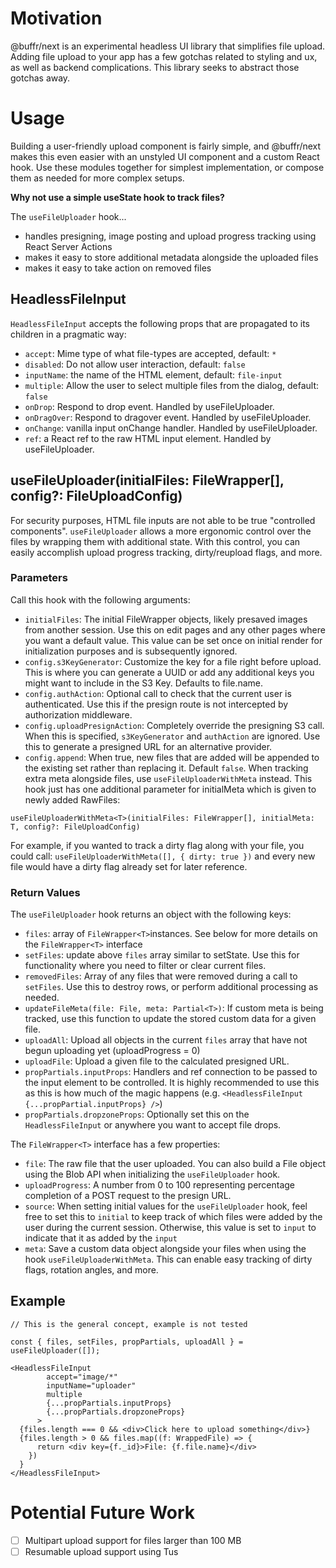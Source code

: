 # Motivation
@buffr/next is an experimental headless UI library that simplifies file upload. Adding file upload to your app has a few gotchas related to styling and ux, as well as backend complications. This library seeks to abstract those gotchas away.

# Usage
Building a user-friendly upload component is fairly simple, and @buffr/next makes this even easier with an unstyled UI component and a custom React hook. Use these modules together for simplest implementation, or compose them as needed for more complex setups.

**Why not use a simple useState hook to track files?**

The `useFileUploader` hook...
- handles presigning, image posting and upload progress tracking using React Server Actions
- makes it easy to store additional metadata alongside the uploaded files
- makes it easy to take action on removed files

## HeadlessFileInput
`HeadlessFileInput` accepts the following props that are propagated to its children in a pragmatic way:
- `accept`: Mime type of what file-types are accepted, default: `*`
- `disabled`: Do not allow user interaction, default: `false`
- `inputName`: the name of the HTML element, default: `file-input`
- `multiple`: Allow the user to select multiple files from the dialog, default: `false`
- `onDrop`: Respond to drop event. Handled by useFileUploader.
- `onDragOver`: Respond to dragover event. Handled by useFileUploader.
- `onChange`: vanilla input onChange handler. Handled by useFileUploader.
- `ref`: a React ref to the raw HTML input element. Handled by useFileUploader.

## useFileUploader(initialFiles: FileWrapper[], config?: FileUploadConfig)
For security purposes, HTML file inputs are not able to be true "controlled components". `useFileUploader` allows a more ergonomic control over the files by wrapping them with additional state. With this control, you can easily accomplish upload progress tracking, dirty/reupload flags, and more.

### Parameters
Call this hook with the following arguments:
- `initialFiles`: The initial FileWrapper objects, likely presaved images from another session. Use this on edit pages and any other pages where you want a default value. This value can be set once on initial render for initialization purposes and is subsequently ignored.
- `config.s3KeyGenerator`: Customize the key for a file right before upload. This is where you can generate a UUID or add any additional keys you might want to include in the S3 Key. Defaults to file.name.
- `config.authAction`: Optional call to check that the current user is authenticated. Use this if the presign route is not intercepted by authorization middleware.
- `config.uploadPresignAction`: Completely override the presigning S3 call. When this is specified, `s3KeyGenerator` and `authAction` are ignored. Use this to generate a presigned URL for an alternative provider.
- `config.append`: When true, new files that are added will be appended to the existing set rather than replacing it.  Default `false`. 
When tracking extra meta alongside files, use `useFileUploaderWithMeta` instead. This hook just has one additional parameter for initialMeta which is given to newly added RawFiles:

`useFileUploaderWithMeta<T>(initialFiles: FileWrapper[], initialMeta: T, config?: FileUploadConfig)`

For example, if you wanted to track a dirty flag along with your file, you could call: `useFileUploaderWithMeta([], { dirty: true })` and every new file would have a dirty flag already set for later reference. 

### Return Values
The `useFileUploader` hook returns an object with the following keys: 
- `files`: array of `FileWrapper<T>`instances. See below for more details on the `FileWrapper<T>` interface
- `setFiles`: update above `files` array similar to setState. Use this for functionality where you need to filter or clear current files.
- `removedFiles`: Array of any files that were removed during a call to `setFiles`. Use this to destroy rows, or perform additional processing as needed.
- `updateFileMeta(file: File, meta: Partial<T>)`: If custom meta is being tracked, use this function to update the stored custom data for a given file.
- `uploadAll`: Upload all objects in the current `files` array that have not begun uploading yet (uploadProgress = 0)
- `uploadFile`: Upload a given file to the calculated presigned URL. 
- `propPartials.inputProps`: Handlers and ref connection to be passed to the input element to be controlled. It is highly recommended to use this as this is how much of the magic happens (e.g. `<HeadlessFileInput {...propPartial.inputProps} />`)
- `propPartials.dropzoneProps`: Optionally set this on the `HeadlessFileInput` or anywhere you want to accept file drops.

The `FileWrapper<T>` interface has a few properties:
- `file`: The raw file that the user uploaded. You can also build a File object using the Blob API when initializing the `useFileUploader` hook.
- `uploadProgress`: A number from 0 to 100 representing percentage completion of a POST request to the presign URL. 
- `source`: When setting initial values for the `useFileUploader` hook, feel free to set this to `initial` to keep track of which files were added by the user during the current session. Otherwise, this value is set to `input` to indicate that it as added by the `input`
- `meta`: Save a custom data object alongside your files when using the hook `useFileUploaderWithMeta`. This can enable easy tracking of dirty flags, rotation angles, and more.

## Example
```tsx
// This is the general concept, example is not tested

const { files, setFiles, propPartials, uploadAll } = useFileUploader([]);

<HeadlessFileInput
        accept="image/*"
        inputName="uploader"
        multiple
        {...propPartials.inputProps}
        {...propPartials.dropzoneProps}
      >
  {files.length === 0 && <div>Click here to upload something</div>}
  {files.length > 0 && files.map((f: WrappedFile) => {
      return <div key={f._id}>File: {f.file.name}</div>
    })
  }
</HeadlessFileInput>
```
# Potential Future Work
- [ ] Multipart upload support for files larger than 100 MB 
- [ ] Resumable upload support using Tus
